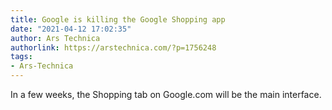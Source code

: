 ```yaml
---
title: Google is killing the Google Shopping app
date: "2021-04-12 17:02:35"
author: Ars Technica
authorlink: https://arstechnica.com/?p=1756248
tags:
- Ars-Technica
---
```

In a few weeks, the Shopping tab on Google.com will be the main interface.